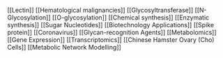 [[Lectin]]
[[Hematological malignancies]]
[[Glycosyltransferase]]
[[N-Glycosylation]]
[[O-glycosylation]]
[[Chemical synthesis]]
[[Enzymatic synthesis]]
[[Sugar Nucleotides]]
[[Biotechnology Applications]]
[[Spike protein]]
[[Coronavirus]]
[[Glycan-recognition Agents]]
[[Metabolomics]]
[[Gene Expression]]
[[Transcriptomics]]
[[Chinese Hamster Ovary (Cho) Cells]]
[[Metabolic Network Modelling]]
